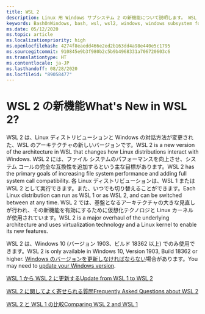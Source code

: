 ```yaml
---
title: WSL 2
description: Linux 用 Windows サブシステム 2 の新機能について説明します。 WSL バージョンの更新や FAQ などの、利用可能なその他のリソースもご確認いただけます。
keywords: BashOnWindows, bash, wsl, wsl2, windows, windows subsystem for linux, windowssubsystem, ubuntu, debian, suse, windows 10, インストール
ms.date: 05/12/2020
ms.topic: article
ms.localizationpriority: high
ms.openlocfilehash: 4274f8eaedd466e2ed2b163dd4a98e440e5c1795
ms.sourcegitcommit: 910845e9b3f980b2c5b9b4968331a706720603c6
ms.translationtype: HT
ms.contentlocale: ja-JP
ms.lasthandoff: 08/28/2020
ms.locfileid: "89058477"
---
```

# <a name="whats-new-in-wsl-2"></a><span data-ttu-id="8293c-105">WSL 2 の新機能</span><span class="sxs-lookup"><span data-stu-id="8293c-105">What's New in WSL 2?</span></span>

<span data-ttu-id="8293c-106">WSL 2 は、Linux ディストリビューションと Windows の対話方法が変更された、WSL のアーキテクチャの新しいバージョンです。</span><span class="sxs-lookup"><span data-stu-id="8293c-106">WSL 2 is a new version of the architecture in WSL that changes how Linux distributions interact with Windows.</span></span> <span data-ttu-id="8293c-107">WSL 2 には、ファイル システムのパフォーマンスを向上させ、システム コールの完全な互換性を追加するという主な目標があります。</span><span class="sxs-lookup"><span data-stu-id="8293c-107">WSL 2 has the primary goals of increasing file system performance and adding full system call compatibility.</span></span> <span data-ttu-id="8293c-108">各 Linux ディストリビューションは、WSL 1 または WSL 2 として実行できます。また、いつでも切り替えることができます。</span><span class="sxs-lookup"><span data-stu-id="8293c-108">Each Linux distribution can run as WSL 1 or as WSL 2, and can be switched between at any time.</span></span> <span data-ttu-id="8293c-109">WSL 2 では、基盤となるアーキテクチャの大きな見直しが行われ、その新機能を有効にするために仮想化テクノロジと Linux カーネルが使用されています。</span><span class="sxs-lookup"><span data-stu-id="8293c-109">WSL 2 is a major overhaul of the underlying architecture and uses virtualization technology and a Linux kernel to enable its new features.</span></span>

<span data-ttu-id="8293c-110">WSL 2 は、Windows 10 (バージョン 1903、ビルド 18362 以上) でのみ使用できます。</span><span class="sxs-lookup"><span data-stu-id="8293c-110">WSL 2 is only available in Windows 10, Version 1903, Build 18362 or higher.</span></span> <span data-ttu-id="8293c-111">[Windows のバージョンを更新しなければならない](ms-settings:windowsupdate)場合があります。</span><span class="sxs-lookup"><span data-stu-id="8293c-111">You may need to [update your Windows version](ms-settings:windowsupdate).</span></span>

[<span data-ttu-id="8293c-112">WSL 1 から WSL 2 に更新する</span><span class="sxs-lookup"><span data-stu-id="8293c-112">Update from WSL 1 to WSL 2</span></span>](./install-win10.md#update-to-wsl-2)

[<span data-ttu-id="8293c-113">WSL 2 に関してよく寄せられる質問</span><span class="sxs-lookup"><span data-stu-id="8293c-113">Frequently Asked Questions about WSL 2</span></span>](./wsl2-faq.md)

[<span data-ttu-id="8293c-114">WSL 2 と WSL 1 の比較</span><span class="sxs-lookup"><span data-stu-id="8293c-114">Comparing WSL 2 and WSL 1</span></span>](./compare-versions.md)
